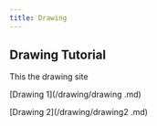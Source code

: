 ```yaml
---
title: Drawing 
---
```


## Drawing Tutorial

This the drawing site


[Drawing 1](/drawing/drawing .md)

[Drawing 2](/drawing/drawing2 .md)